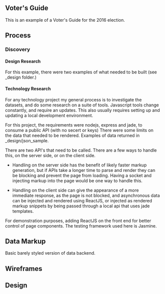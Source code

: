 ## Voter's Guide

This is an example of a Voter's Guide for the 2016 election.


## Process

### Discovery

#### Design Research
For this example, there were two examples of what needed to be built (see _design folder.)

#### Technology Research
For any technology project my general process is to investigate the datasets, and do some research on a suite of tools. Javascript tools change constantly, and require an updates. This also usually requires setting up and updating a local development environment.

For this project, the requirements were nodejs, express and jade, to consume a public API (with no secert or keys) There were some limits on the data that needed to be rendered. Examples of data returned in _design/json_sample.

There are two API's that need to be called. There are a few ways to handle this, on the server side, or on the client side. 
* Handling on the server side has the benefit of likely faster markup generation, but if APIs take a longer time to parse and render they can be blocking and prevent the page from loading. Having a socket and injecting markup into the page would be one way to handle this. 

* Handling on the client side can give the appearance of a more immediate response, as the page is not blocked, and asynchronous data can be injected and rendered using ReactJS, or injected as rendered markup snippets by being passed through a local api that uses jade templates. 

For demonstration purposes, adding ReactJS on the front end for better control of page components.
The testing framework used here is Jasmine.


## Data Markup
Basic barely styled version of data backend.


## Wireframes

## Design


